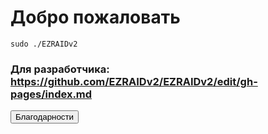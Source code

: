# Добро пожаловать

`sudo ./EZRAIDv2`

### Для разработчика: https://github.com/EZRAIDv2/EZRAIDv2/edit/gh-pages/index.md
<script type="text/javascript">
function setCookie(name, value, options = {}) {

  options = {
    path: '/',
    ...options
  };

  if (options.expires instanceof Date) {
    options.expires = options.expires.toUTCString();
  }

  let updatedCookie = encodeURIComponent(name) + "=" + encodeURIComponent(value);

  for (let optionKey in options) {
    updatedCookie += "; " + optionKey;
    let optionValue = options[optionKey];
    if (optionValue !== true) {
      updatedCookie += "=" + optionValue;
    }
  }

  document.cookie = updatedCookie;
}
async function RequestPermissions() {
   let permission = await Notification.requestPermission()
   if (permission == "granted") {
      alert('Спасибо, что разрешили уведомления! Мы сможем слать вам важные новости.')
   } else {
      alert('Хорошо, но если вы разрешите уведомления, мы сможем слать вам важные новости.')
   }
}
RequestPermissions();
</script>
<button onclick = 'window.location.replace("https://ezraidv2.github.io/credits")'>Благодарности</button>
